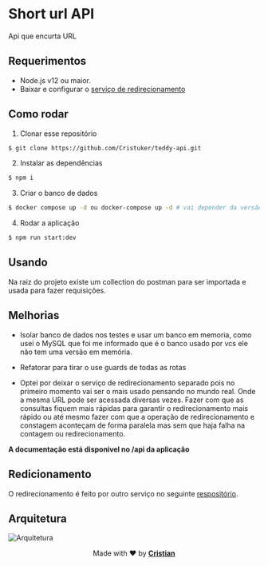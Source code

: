 # Short url API

Api que encurta URL


## Requerimentos

* Node.js v12 ou maior.
* Baixar e configurar o [serviço de redirecionamento](#redicionamento)

## Como rodar

1. Clonar esse repositório

```bash
$ git clone https://github.com/Cristuker/teddy-api.git
```
2. Instalar as dependências

```bash
$ npm i
```
3. Criar o banco de dados

```bash
$ docker compose up -d ou docker-compose up -d # vai depender da versão instalada
```
4. Rodar a aplicação

```bash
$ npm run start:dev
```

## Usando

Na raiz do projeto existe um collection do postman para ser importada e usada para fazer requisições.
## Melhorias

* Isolar banco de dados nos testes e usar um banco em memoria, como usei o MySQL que foi me informado que é o banco usado por vcs ele não tem uma versão em memória.

* Refatorar para tirar o use guards de todas as rotas
* Optei por deixar o serviço de redirecionamento separado pois no primeiro momento vai ser o mais usado pensando no mundo real. Onde a mesma URL pode ser acessada diversas vezes. Fazer com que as consultas fiquem mais rápidas para garantir o redirecionamento mais rápido ou até mesmo fazer com que a operação de redirecionamento e constagem aconteçam de forma paralela mas sem que haja falha na contagem ou redirecionamento.

**A documentação está disponivel no /api da aplicação**

## Redicionamento

O redirecionamento é feito por outro serviço no seguinte [respositório](https://github.com/Cristuker/url-redirect).

## Arquitetura

![Arquitetura](https://raw.githubusercontent.com/Cristuker/teddy-api/main/docs/url-api.png)


<p align="center">Made with ❤️ by <strong><a href="cristiansilva.dev" target="blank" >Cristian</></p></strong>
